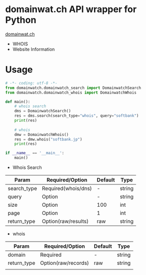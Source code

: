 # domainwat.ch API wrapper for Python

[domainwat.ch](https://domainwat.ch/?lang=en)

- WHOIS
- Website Information

# Usage
```python
# -*- coding: utf-8 -*-
from domainwatch.domainwatch_search import DomainwatchSearch
from domainwatch.domainwatch_whois import DomainwatchWhois

def main():
    # whois search
    dms = DomainwatchSearch()
    res = dms.search(search_type="whois", query="softbank")
    print(res)
    
    # whois
    dmw = DomainwatchWhois()
    res = dmw.whois("softbank.jp")
    print(res)

if __name__ == '__main__':
    main()
```

- Whois Search

| Param       | Required/Option     | Default | Type   |
|-------------|---------------------|---------|--------|
| search_type | Required(whois/dns) | -       | string |
| query       | Option              | -       | string |
| size        | Option              | 100     | int    |
| page        | Option              | 1       | int    |
| return_type | Option(raw/results) | raw     | string |

- whois

| Param       | Required/Option     | Default | Type   |
|-------------|---------------------|---------|--------|
|    domain   | Required            | -       | string |
| return_type | Option(raw/records) | raw     | string |
|             |                     |         |        |

